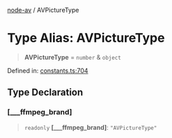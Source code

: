 [node-av](../globals.md) / AVPictureType

# Type Alias: AVPictureType

> **AVPictureType** = `number` & `object`

Defined in: [constants.ts:704](https://github.com/seydx/av/blob/f8631fc881b394300b1479f511d55cf1c370a87f/src/constants/constants.ts#L704)

## Type Declaration

### \[\_\_\_ffmpeg\_brand\]

> `readonly` **\[\_\_\_ffmpeg\_brand\]**: `"AVPictureType"`
